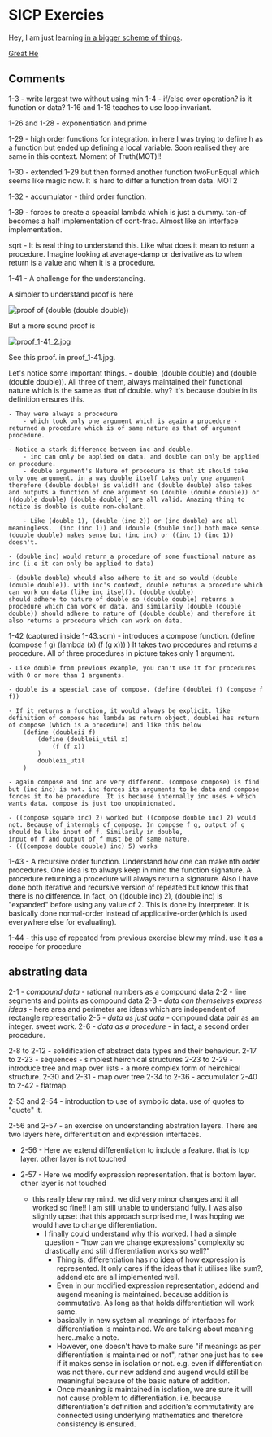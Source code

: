 # SICP Exercies

Hey, I am just learning [in a bigger scheme of things](https://web.mit.edu/6.001/6.037/sicp.pdf). 

[Great He](https://codology.net/)

## Comments

1-3 - write largest two without using min
1-4 - if/else over operation? is it function or data?
1-16 and 1-18 teaches to use loop invariant.

1-26 and 1-28 - exponentiation and prime

1-29 - high order functions for integration. in here I was trying to define h as a function but ended up defining a local variable. Soon realised they are same in this context. Moment of Truth(MOT)!!

1-30 - extended 1-29 but then formed another function twoFunEqual which seems like magic now. It is hard to differ a function from data. MOT2

1-32 - accumulator - third order function. 

1-39 - forces to create a speacial lambda which is just a dummy. tan-cf becomes a half implementation of cont-frac. Almost like an interface implementation. 

sqrt - It is real thing to understand this. Like what does it mean to return a procedure. Imagine looking at average-damp or derivative as to when return is a value and when it is a procedure. 

1-41 - A challenge for the understanding. 

A simpler to understand proof is here

![proof of (double (double double))](proof_1-41.jpg)

But a more sound proof is 

![proof_1-41_2.jpg](proof_1-41_2.jpg)

See this proof. in proof_1-41.jpg. 

Let's notice some important things. 
    - double, (double double) and (double (double double)). All three of them, always maintained their functional nature which is the same as that of double. why? it's because double in its definition ensures this.
    
    - They were always a procedure      
        - which took only one argument which is again a procedure - returned a procedure which is of same nature as that of argument procedure. 

    - Notice a stark difference between inc and double. 
        - inc can only be applied on data. and double can only be applied on procedure. 
        - double argument's Nature of procedure is that it should take only one argument. in a way double itself takes only one argument therefore (double double) is valid!! and (double double) also takes and outputs a function of one argument so (double (double double)) or ((double double) (double double)) are all valid. Amazing thing to notice is double is quite non-chalant. 

        - Like (double 1), (double (inc 2)) or (inc double) are all meaningless.  (inc (inc 1)) and (double (double inc)) both make sense.(double double) makes sense but (inc inc) or ((inc 1) (inc 1)) doesn't. 

    - (double inc) would return a procedure of some functional nature as inc (i.e it can only be applied to data)

    - (double double) whould also adhere to it and so would (double (double double)). with inc's context, double returns a procedure which can work on data (like inc itself). (double double) 
    should adhere to nature of double so (double double) returns a procedure which can work on data. and similarily (double (double double)) should adhere to nature of (double double) and therefore it also returns a procedure which can work on data. 

1-42 (captured inside 1-43.scm) - 
    introduces a compose function. 
    (define (compose f g)
        (lambda (x) (f (g x)))
    )
    It takes two procedures and returns a procedure. All of three procedures in picture takes only 1 argument. 

    - Like double from previous example, you can't use it for procedures with 0 or more than 1 arguments. 

    - double is a speacial case of compose. (define (doublei f) (compose f f))

    - If it returns a function, it would always be explicit. like definition of compose has lambda as return object, doublei has return of compose (which is a procedure) and like this below
        (define (doubleii f) 
            (define (doubleii_util x)
                (f (f x))
            )
            doubleii_util
        ) 
    
    - again compose and inc are very different. (compose compose) is find but (inc inc) is not. inc forces its arguments to be data and compose forces it to be procedure. It is because internally inc uses + which wants data. compose is just too unopinionated. 

    - ((compose square inc) 2) worked but ((compose double inc) 2) would not. Because of internals of compose. In compose f g, output of g should be like input of f. Similarily in double, 
    input of f and output of f must be of same nature. 
    - (((compose double double) inc) 5) works 

1-43 - A recursive order function. Understand how one can make nth order procedures. One idea is to always keep in mind the function signature. A procedure returning a procedure will always return a signature. Also I have done  both iterative and recursive version of repeated but know this that there is no difference. In fact, on ((double inc) 2), (double inc) is "expanded" before using any value of 2. This is done by interpreter. It is basically done normal-order instead of applicative-order(which is used everywhere else for evaluating). 

1-44 - this use of repeated from previous exercise blew my mind. use it as a receipe for procedure




## abstrating data

2-1 - *compound data* - rational numbers as a compound data
2-2 - line segments and points as compound data
2-3 - *data can themselves express ideas* - here area and perimeter are ideas which are independent of rectangle representatio
2-5 - *data as just data* - compound data pair as an integer. sweet work. 
2-6 - *data as a procedure* - in fact, a second order procedure.

2-8 to 2-12 - solidification of abstract data types and their behaviour.
2-17 to 2-23 - sequences - simplest heirchical structures
2-23 to 2-29 - introduce tree and map over lists - a more complex form of heirchical structure. 
2-30 and 2-31 - map over tree
2-34 to 2-36 - accumulator 
2-40 to 2-42 - flatmap. 

2-53 and 2-54 - introduction to use of symbolic data. use of quotes to "quote" it. 

2-56 and 2-57 - an exercise on understanding abstration layers. There are two layers here, differentiation and expression interfaces. 

   - 2-56 - Here we extend differentiation to include a feature. that is top layer. other layer is not touched

   - 2-57 - Here we modify expression representation. that is bottom layer. other layer is not touched
        - this really blew my mind. we did very minor changes and it all worked so fine!! I am still unable to understand fully. I was also slightly upset that this approach surprised me, I was hoping we would have to change differentiation. 
            - I finally could understand why this worked. I had a simple question - "how can we change expressions' complexity so drastically and still differentiation works so well?"
                - Thing is, differentiation has no idea of how expression is represented. It only cares if the ideas that it utilises like sum?, addend etc are all implemented well. 
                - Even in our modified expression representation, addend and augend meaning is maintained. because addition is commutative. As long as that holds differentiation will work same. 
                - basically in new system all meanings of interfaces for differentiation is maintained. We are talking about meaning here..make a note.
                - However, one doesn't have to make sure "if meanings as per differentiation is maintained or not", rather one just has to see if it makes sense in isolation or not. e.g. even if differentiation was not there. our new addend and augend would still be meaningful because of the basic nature of addition.
                - Once meaning is maintained in isolation, we are sure it will not cause problem to differentiation. i.e. because differentiation's definition and addition's commutativity are connected using underlying mathematics and therefore consistency is ensured.
            

    


